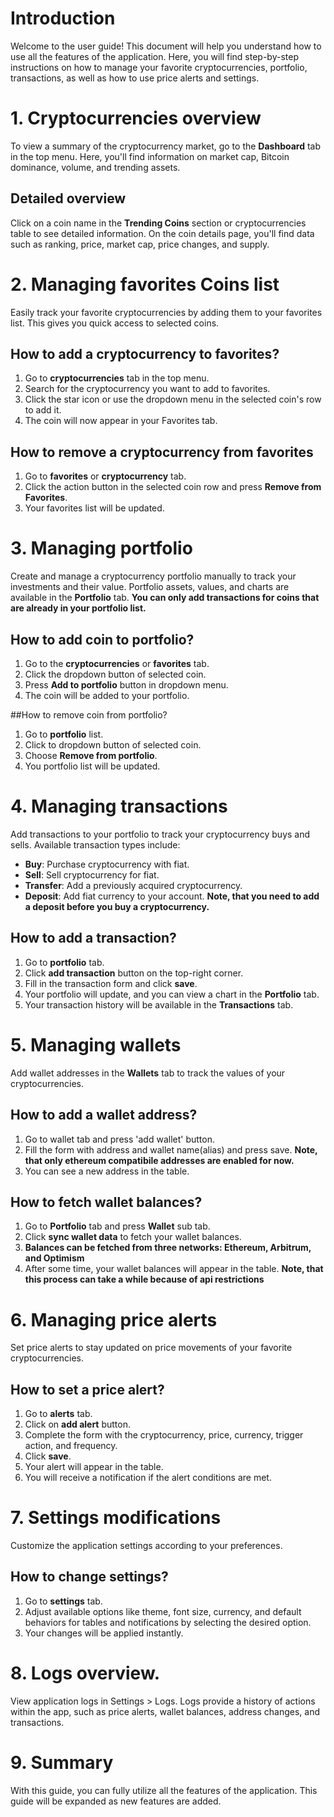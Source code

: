 # Introduction

Welcome to the user guide! This document will help you understand how to use all the features of the application. Here, you will find step-by-step instructions on how to manage your favorite cryptocurrencies, portfolio, transactions, as well as how to use price alerts and settings.

# 1. Cryptocurrencies overview
To view a summary of the cryptocurrency market, go to the **Dashboard** tab in the top menu. Here, you'll find information on market cap, Bitcoin dominance, volume, and trending assets.

## Detailed overview
Click on a coin name in the **Trending Coins** section or cryptocurrencies table to see detailed information. On the coin details page, you'll find data such as ranking, price, market cap, price changes, and supply.

# 2. Managing favorites Coins list
Easily track your favorite cryptocurrencies by adding them to your favorites list. This gives you quick access to selected coins.

## How to add a cryptocurrency to favorites?

1. Go to **cryptocurrencies** tab in the top menu.
2. Search for the cryptocurrency you want to add to favorites.
3. Click the star icon or use the dropdown menu in the selected coin's row to add it.
4. The coin will now appear in your Favorites tab.

## How to remove a cryptocurrency from favorites

1. Go to **favorites** or **cryptocurrency** tab.
2. Click the action button in the selected coin row and press **Remove from Favorites**.
3. Your favorites list will be updated.

# 3. Managing portfolio
Create and manage a cryptocurrency portfolio manually to track your investments and their value. Portfolio assets, values, and charts are available in the **Portfolio** tab.
**You can only add transactions for coins that are already in your portfolio list.**

## How to add coin to portfolio?

1. Go to the **cryptocurrencies** or **favorites** tab.
2. Click the dropdown button of selected coin.
3. Press **Add to portfolio** button in dropdown menu.
4. The coin will be added to your portfolio.

##How to remove coin from portfolio?

1. Go to **portfolio** list.
2. Click to dropdown button of selected coin.
3. Choose **Remove from portfolio**.
4. You portfolio list will be updated.

# 4. Managing transactions
Add transactions to your portfolio to track your cryptocurrency buys and sells. Available transaction types include:

- **Buy**: Purchase cryptocurrency with fiat.
- **Sell**: Sell cryptocurrency for fiat.
- **Transfer**: Add a previously acquired cryptocurrency.
- **Deposit**: Add fiat currency to your account.
  **Note, that you need to add a deposit before you buy a cryptocurrency.**

## How to add a transaction?

1. Go to **portfolio** tab.
2. Click **add transaction** button on the top-right corner.
3. Fill in the transaction form and click **save**.
4. Your portfolio will update, and you can view a chart in the **Portfolio** tab.
5. Your transaction history will be available in the **Transactions** tab.

# 5. Managing wallets
Add wallet addresses in the **Wallets** tab to track the values of your cryptocurrencies.

## How to add a wallet address?

1. Go to wallet tab and press 'add wallet' button.
2. Fill the form with address and wallet name(alias) and press save.
   **Note, that only ethereum compatibile addresses are enabled for now.**
3. You can see a new address in the table.

## How to fetch wallet balances?

1. Go to **Portfolio** tab and press **Wallet** sub tab.
2. Click **sync wallet data** to fetch your wallet balances.
3. **Balances can be fetched from three networks: Ethereum, Arbitrum, and Optimism**
4. After some time, your wallet balances will appear in the table.
   **Note, that this process can take a while because of api restrictions**

# 6. Managing price alerts
Set price alerts to stay updated on price movements of your favorite cryptocurrencies.

## How to set a price alert?

1. Go to **alerts** tab.
2. Click on **add alert** button.
3. Complete the form with the cryptocurrency, price, currency, trigger action, and frequency.
4. Click **save**.
5. Your alert will appear in the table.
6. You will receive a notification if the alert conditions are met.

# 7. Settings modifications
Customize the application settings according to your preferences.

## How to change settings?

1. Go to **settings** tab.
2. Adjust available options like theme, font size, currency, and default behaviors for tables and notifications by selecting the desired option.
3. Your changes will be applied instantly.

# 8. Logs overview.
View application logs in Settings > Logs. Logs provide a history of actions within the app, such as price alerts, wallet balances, address changes, and transactions.

# 9. Summary
With this guide, you can fully utilize all the features of the application. This guide will be expanded as new features are added.
